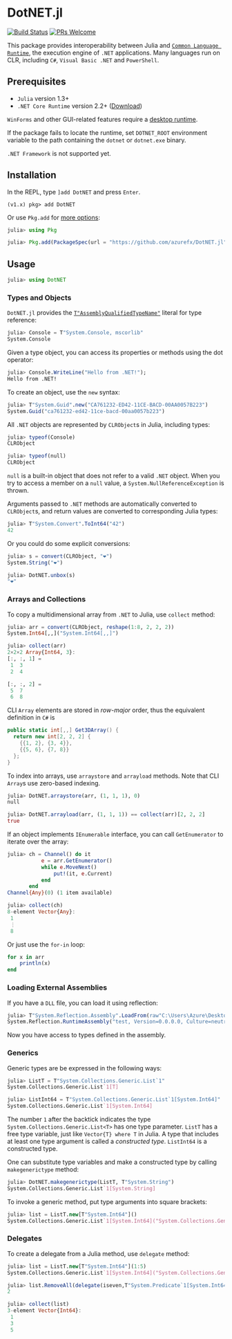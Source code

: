 # DotNET.jl

[![Build Status](https://github.com/azurefx/DotNET.jl/actions/workflows/ci.yml/badge.svg)](https://github.com/azurefx/DotNET.jl/actions/workflows/ci.yml)
[![PRs Welcome](https://img.shields.io/badge/PRs-welcome-brightgreen.svg?style=flat-square)](http://makeapullrequest.com)

This package provides interoperability between Julia and [`Common Language Runtime`](https://docs.microsoft.com/dotnet/standard/clr), the execution engine of `.NET` applications. Many languages run on CLR, including `C#`, `Visual Basic .NET` and `PowerShell`.

## Prerequisites

- `Julia` version 1.3+
- `.NET Core Runtime` version 2.2+ ([Download](https://dotnet.microsoft.com/download))

`WinForms` and other GUI-related features require a [desktop runtime](https://github.com/azurefx/DotNET.jl/issues/11).

If the package fails to locate the runtime, set `DOTNET_ROOT` environment variable to the path containing the `dotnet` or `dotnet.exe` binary.

`.NET Framework` is not supported yet.

## Installation

In the REPL, type `]add DotNET` and press `Enter`.
```
(v1.x) pkg> add DotNET
```

Or use `Pkg.add` for [more options](https://pkgdocs.julialang.org/v1/api/):

```julia
julia> using Pkg

julia> Pkg.add(PackageSpec(url = "https://github.com/azurefx/DotNET.jl"))
```

## Usage

```julia
julia> using DotNET
```

### Types and Objects

`DotNET.jl` provides the [`T"AssemblyQualifiedTypeName"`](https://docs.microsoft.com/dotnet/standard/assembly/find-fully-qualified-name) literal for type reference:

```julia
julia> Console = T"System.Console, mscorlib"
System.Console
```

Given a type object, you can access its properties or methods using the dot operator:

```julia
julia> Console.WriteLine("Hello from .NET!");
Hello from .NET!
```

To create an object, use the `new` syntax:

```julia
julia> T"System.Guid".new("CA761232-ED42-11CE-BACD-00AA0057B223")
System.Guid("ca761232-ed42-11ce-bacd-00aa0057b223")
```

All `.NET` objects are represented by `CLRObject`s in Julia, including types:

```julia
julia> typeof(Console)
CLRObject

julia> typeof(null)
CLRObject
```

`null` is a built-in object that does not refer to a valid `.NET` object. When you try to access a member on a `null` value, a `System.NullReferenceException` is thrown.

Arguments passed to `.NET` methods are automatically converted to `CLRObject`s, and return values are converted to corresponding Julia types:

```julia
julia> T"System.Convert".ToInt64("42")
42
```

Or you could do some explicit conversions:

```julia
julia> s = convert(CLRObject, "❤")
System.String("❤")

julia> DotNET.unbox(s)
"❤"
```

### Arrays and Collections

To copy a multidimensional array from `.NET` to Julia, use `collect` method:

```julia
julia> arr = convert(CLRObject, reshape(1:8, 2, 2, 2))
System.Int64[,,]("System.Int64[,,]")

julia> collect(arr)
2×2×2 Array{Int64, 3}:
[:, :, 1] =
 1  3
 2  4

[:, :, 2] =
 5  7
 6  8
```

CLI `Array` elements are stored in *row-major* order, thus the equivalent definition in `C#` is
```csharp
public static int[,,] Get3DArray() {
  return new int[2, 2, 2] {
    {{1, 2}, {3, 4}},
    {{5, 6}, {7, 8}}
  };
}
```

To index into arrays, use `arraystore` and `arrayload` methods. Note that CLI `Array`s use zero-based indexing.

```julia
julia> DotNET.arraystore(arr, (1, 1, 1), 0)
null

julia> DotNET.arrayload(arr, (1, 1, 1)) == collect(arr)[2, 2, 2]
true
```

If an object implements `IEnumerable` interface, you can call `GetEnumerator` to iterate over the array:
```julia
julia> ch = Channel() do it
           e = arr.GetEnumerator()
           while e.MoveNext()
               put!(it, e.Current)
           end
       end
Channel{Any}(0) (1 item available)

julia> collect(ch)
8-element Vector{Any}:
 1
 ⋮
 8
```

Or just use the `for-in` loop:
```julia
for x in arr
    println(x)
end
```

### Loading External Assemblies

If you have a `DLL` file, you can load it using reflection:

```julia
julia> T"System.Reflection.Assembly".LoadFrom(raw"C:\Users\Azure\Desktop\test.dll")
System.Reflection.RuntimeAssembly("test, Version=0.0.0.0, Culture=neutral, PublicKeyToken=null")
```

Now you have access to types defined in the assembly.

### Generics

Generic types are be expressed in the following ways:

```julia
julia> ListT = T"System.Collections.Generic.List`1"
System.Collections.Generic.List`1[T]

julia> ListInt64 = T"System.Collections.Generic.List`1[System.Int64]"
System.Collections.Generic.List`1[System.Int64]
```

The number `1` after the backtick indicates the type `System.Collections.Generic.List<T>` has one type parameter. `ListT` has a free type variable, just like `Vector{T} where T` in Julia. A type that includes at least one type argument is called a *constructed type*. `ListInt64` is a constructed type.

One can substitute type variables and make a constructed type by calling `makegenerictype` method:

```julia
julia> DotNET.makegenerictype(ListT, T"System.String")
System.Collections.Generic.List`1[System.String]
```


To invoke a generic method, put type arguments into square brackets:
```julia
julia> list = ListT.new[T"System.Int64"]()
System.Collections.Generic.List`1[System.Int64]("System.Collections.Generic.List`1[System.Int64]")
```

### Delegates

To create a delegate from a Julia method, use `delegate` method:

```julia
julia> list = ListT.new[T"System.Int64"](1:5)
System.Collections.Generic.List`1[System.Int64]("System.Collections.Generic.List`1[System.Int64]")

julia> list.RemoveAll(delegate(iseven,T"System.Predicate`1[System.Int64]"))
2

julia> collect(list)
3-element Vector{Int64}:
 1
 3
 5
```

<!-- 
- Implicit conversions when calling CLR methods
- More operators
- `using` directive like C#
- Smart assembly/type resolution
- Configurable runtime versions
- .NET Framework support
- PowerShell support (maybe in another package) -->
